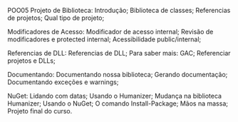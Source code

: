 POO05
Projeto de Biblioteca:
Introdução;
Biblioteca de classes;
Referencias de projetos;
Qual tipo de projeto;

Modificadores de Acesso:
Modificador de acesso internal;
Revisão de modificadores e protected internal;
Acessibilidade public/internal;

Referencias de DLL:
Referencias de DLL;
Para saber mais: GAC;
Referenciar projetos e DLLs;

Documentando:
Documentando nossa biblioteca;
Gerando documentação;
Documentando exceções e warnings;

NuGet:
Lidando com datas;
Usando o Humanizer;
Mudança na biblioteca Humanizer;
Usando o NuGet;
O comando Install-Package;
Mãos na massa;
Projeto final do curso.
